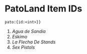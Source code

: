 # PatoLand Item IDs
`pato:{id:<int>}}`

1. _Agua de Sandía_
2. _Eskimo_
3. _La Flecha De Stands_
4. _Sex Pistols_